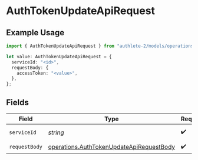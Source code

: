 # AuthTokenUpdateApiRequest

## Example Usage

```typescript
import { AuthTokenUpdateApiRequest } from "authlete-2/models/operations";

let value: AuthTokenUpdateApiRequest = {
  serviceId: "<id>",
  requestBody: {
    accessToken: "<value>",
  },
};
```

## Fields

| Field                                                                                                | Type                                                                                                 | Required                                                                                             | Description                                                                                          |
| ---------------------------------------------------------------------------------------------------- | ---------------------------------------------------------------------------------------------------- | ---------------------------------------------------------------------------------------------------- | ---------------------------------------------------------------------------------------------------- |
| `serviceId`                                                                                          | *string*                                                                                             | :heavy_check_mark:                                                                                   | A service ID.                                                                                        |
| `requestBody`                                                                                        | [operations.AuthTokenUpdateApiRequestBody](../../models/operations/authtokenupdateapirequestbody.md) | :heavy_check_mark:                                                                                   | N/A                                                                                                  |